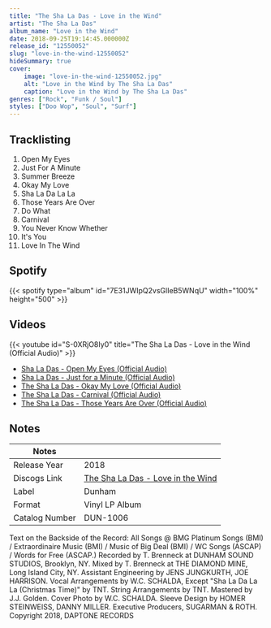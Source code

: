 ```yaml
---
title: "The Sha La Das - Love in the Wind"
artist: "The Sha La Das"
album_name: "Love in the Wind"
date: 2018-09-25T19:14:45.000000Z
release_id: "12550052"
slug: "love-in-the-wind-12550052"
hideSummary: true
cover:
    image: "love-in-the-wind-12550052.jpg"
    alt: "Love in the Wind by The Sha La Das"
    caption: "Love in the Wind by The Sha La Das"
genres: ["Rock", "Funk / Soul"]
styles: ["Doo Wop", "Soul", "Surf"]
---
```


## Tracklisting
1. Open My Eyes
2. Just For A Minute
3. Summer Breeze
4. Okay My Love
5. Sha La Da La La
6. Those Years Are Over
7. Do What
8. Carnival
9. You Never Know Whether
10. It's You
11. Love In The Wind


## Spotify
{{< spotify type="album" id="7E31JWIpQ2vsGlIeB5WNqU" width="100%" height="500" >}}



## Videos
{{< youtube id="S-0XRjO8Iy0" title="The Sha La Das - Love in the Wind (Official Audio)" >}}
- [Sha La Das - Open My Eyes (Official Audio)](https://www.youtube.com/watch?v=EDSSesrKz0k)
- [Sha La Das - Just for a Minute (Official Audio)](https://www.youtube.com/watch?v=_I6OloEONDw)
- [The Sha La Das - Okay My Love (Official Audio)](https://www.youtube.com/watch?v=Gp5-_UdJq7M)
- [The Sha La Das - Carnival (Official Audio)](https://www.youtube.com/watch?v=kaA0TFlVtiY)
- [The Sha La Das - Those Years Are Over (Official Audio)](https://www.youtube.com/watch?v=UncuOBiYjuM)

## Notes
| Notes          |             |
| ---------------| ----------- |
| Release Year   | 2018 |
| Discogs Link   | [The Sha La Das - Love in the Wind](https://www.discogs.com/release/12550052-The-Sha-La-Das-Love-in-the-Wind) |
| Label          | Dunham |
| Format         | Vinyl LP Album |
| Catalog Number | DUN-1006 |

Text on the Backside of the Record:
All Songs @ BMG Platinum Songs (BMI) / Extraordinaire Music (BMI) / 
Music of Big Deal (BMI) / WC Songs (ASCAP) / Words for Free (ASCAP.)
Recorded by T. Brenneck at DUNHAM SOUND STUDIOS, Brooklyn, NY.
Mixed by T. Brenneck at THE DIAMOND MINE, Long Island City, NY. 
Assistant Engineering by JENS JUNGKURTH, JOE HARRISON.
Vocal Arrangements by W.C. SCHALDA, Except "Sha La Da La La (Christmas Time)" by TNT.
String Arrangements by TNT.
Mastered by J.J. Golden.
Cover Photo by W.C. SCHALDA.
Sleeve Design by HOMER STEINWEISS, DANNY MILLER.
Executive Producers, SUGARMAN & ROTH.
Copyright 2018, DAPTONE RECORDS     
